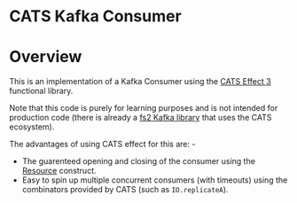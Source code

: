 
CATS Kafka Consumer
==============================

# Overview
This is an implementation of a Kafka Consumer using the [CATS Effect 3](https://typelevel.org/cats-effect/) functional library. 

Note that this code is purely for learning purposes and is not intended for production code (there is 
already a [fs2 Kafka library](https://fd4s.github.io/fs2-kafka/) that uses the CATS ecosystem).

The advantages of using CATS effect for this are: -
* The guarenteed opening and closing of the consumer using the [Resource](https://typelevel.org/cats-effect/docs/std/resource) construct.
* Easy to spin up multiple concurrent consumers (with timeouts) using the combinators provided by CATS (such as `IO.replicateA`).

